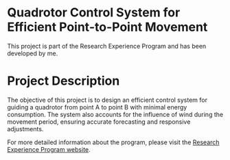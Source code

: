 # Quadrotor Control System for Efficient Point-to-Point Movement
This project is part of the Research Experience Program and has been developed by me.

# Project Description
The objective of this project is to design an efficient control system for guiding a quadrotor from point A to point B with minimal energy consumption. The system also accounts for the influence of wind during the movement period, ensuring accurate forecasting and responsive adjustments.

For more detailed information about the program, please visit the [Research Experience Program website](https://www.uroubc.com/rex/).
